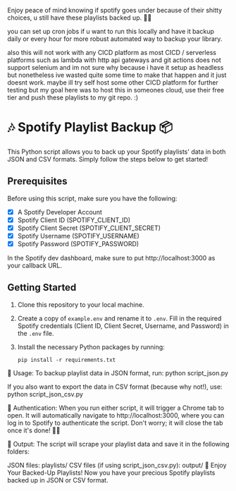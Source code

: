 Enjoy peace of mind knowing if spotify goes under because of their shitty choices, u still have these playlists backed up. 🎵✨

you can set up cron jobs if u want to run this locally and have it backup daily or every hour for more robust automated way to backup your library.

also this will not work with any CICD platform as most CICD / serverless platforms such as lambda with http api gateways and git actions does not support selenium and im not sure why because i have it setup as headless but nonetheless ive wasted quite some time to make that happen and it just doesnt work. maybe ill try self host some other CICD platform for further testing but my goal here was to host this in someones cloud, use their free tier and push these playlists to my git repo. :)


# 🎶 Spotify Playlist Backup 📦

This Python script allows you to back up your Spotify playlists' data in both JSON and CSV formats. Simply follow the steps below to get started!

## Prerequisites

Before using this script, make sure you have the following:

- [x] A Spotify Developer Account
- [x] Spotify Client ID (SPOTIFY_CLIENT_ID)
- [x] Spotify Client Secret (SPOTIFY_CLIENT_SECRET)
- [x] Spotify Username (SPOTIFY_USERNAME)
- [x] Spotify Password (SPOTIFY_PASSWORD)

In the Spotify dev dashboard, make sure to put http://localhost:3000 as your callback URL.

## Getting Started

1. Clone this repository to your local machine.

2. Create a copy of `example.env` and rename it to `.env`. Fill in the required Spotify credentials (Client ID, Client Secret, Username, and Password) in the `.env` file.

3. Install the necessary Python packages by running:

   ```shell
   pip install -r requirements.txt

🚀 Usage:
To backup playlist data in JSON format, run:
python script_json.py

If you also want to export the data in CSV format (because why not!), use:
python script_json_csv.py

🎵 Authentication:
When you run either script, it will trigger a Chrome tab to open. It will automatically navigate to http://localhost:3000, where you can log in to Spotify to authenticate the script. Don't worry; it will close the tab once it's done! 🚪🔐

📄 Output:
The script will scrape your playlist data and save it in the following folders:

JSON files: playlists/
CSV files (if using script_json_csv.py): output/
🎉 Enjoy Your Backed-Up Playlists!
Now you have your precious Spotify playlists backed up in JSON or CSV format.
